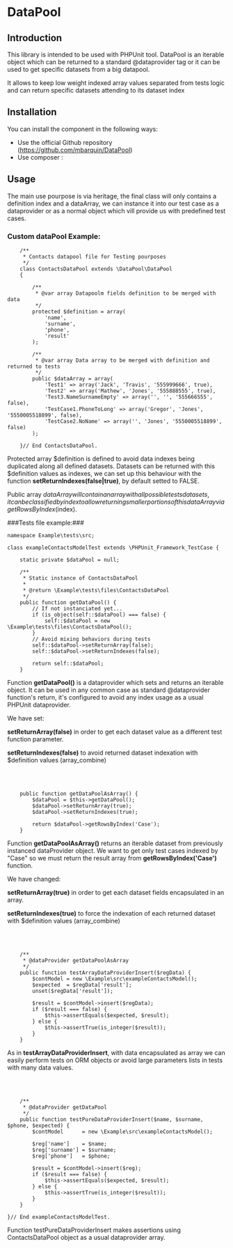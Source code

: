 DataPool
========

Introduction
------------
This library is intended to be used with PHPUnit tool. DataPool is an iterable object which can be
returned to a standard @dataprovider tag or it can be used to get specific datasets from a big datapool.

It allows to keep low weight indexed array values separated from tests logic and can return specific datasets
attending to its dataset index

Installation
------------

You can install the component in the following ways:

* Use the official Github repository (https://github.com/mbarquin/DataPool)
* Use composer :

Usage
-----

The main use pourpose is via heritage, the final class will only contains a definition
index and a dataArray, we can instance it into our test case as a dataprovider or as
a normal object which vill provide us with predefined test cases.


### Custom dataPool Example: ###

        /**
         * Contacts datapool file for Testing pourposes
         */
        class ContactsDataPool extends \DataPool\DataPool
        {

            /**
             * @var array Datapoolm fields definition to be merged with data
             */
            protected $definition = array(
                'name',
                'surname',
                'phone',
                'result'
            );

            /**
             * @var array Data array to be merged with definition and returned to tests
             */
            public $dataArray = array(
                'Test1' => array('Jack', 'Travis', '555999666', true),
                'Test2' => array('Mathew', 'Jones', '555888555', true),
                'Test3.NameSurnameEmpty' => array('', '', '555666555', false),
                'TestCase1.PhoneToLong' => array('Gregor', 'Jones', '5550005518899', false),
                'TestCase2.NoName' => array('', 'Jones', '5550005518899', false)
            );

        }// End ContactsDataPool.

Protected array $definition is defined to avoid data indexes being duplicated
along all defined datasets. Datasets can be returned with this $definition values as indexes, we can set up
this behaviour with the function __setReturnIndexes(false|true)__, by default setted to FALSE.

Public array $dataArray will contain an array with all possible tests datasets, it can
be classified by index to allow returning smaller portions of this dataArray via getRowsByIndex($index).


###Tests file example:###


    namespace Example\tests\src;

    class exampleContactsModelTest extends \PHPUnit_Framework_TestCase {

        static private $dataPool = null;

        /**
         * Static instance of ContactsDataPool
         *
         * @return \Example\tests\files\ContactsDataPool
         */
        public function getDataPool() {
            // If not instanciated yet...
            if (is_object(self::$dataPool) === false) {
                self::$dataPool = new \Example\tests\files\ContactsDataPool();
            }
            // Avoid mixing behaviors during tests
            self::$dataPool->setReturnArray(false);
            self::$dataPool->setReturnIndexes(false);

            return self::$dataPool;
        }


Function __getDataPool()__ is a dataprovider which sets and returns an iterable object. It
can be used in any common case as standard @dataprovider function's return, it's
configured to avoid any index usage as a usual PHPUnit dataprovider.

We have set:

 __setReturnArray(false)__ in order to get each dataset value as a different test function parameter.

__setReturnIndexes(false)__ to avoid returned dataset indexation with $definition
values (array_combine)

<br><br>

        public function getDataPoolAsArray() {
            $dataPool = $this->getDataPool();
            $dataPool->setReturnArray(true);
            $dataPool->setReturnIndexes(true);

            return $dataPool->getRowsByIndex('Case');
        }

Function __getDataPoolAsArray()__ returns an iterable dataset from previously instanced
dataProvider object. We want to get only test cases indexed by "Case" so we must
return the result array from __getRowsByIndex('Case')__ function.

 We have changed:

 __setReturnArray(true)__ in order to get each dataset fields encapsulated in an array.

__setReturnIndexes(true)__ to force the indexation of each returned dataset with $definition
values (array_combine)

<br><br>

        /**
         * @dataProvider getDataPoolAsArray
         */
        public function testArrayDataProviderInsert($regData) {
            $contModel = new \Example\src\exampleContactsModel();
            $expected  = $regData['result'];
            unset($regData['result']);

            $result = $contModel->insert($regData);
            if ($result === false) {
                $this->assertEquals($expected, $result);
            } else {
                $this->assertTrue(is_integer($result));
            }
        }

As in __testArrayDataProviderInsert__, with data encapsulated as array we can easily perform tests on ORM objects or avoid
large parameters lists in tests with many data values.

<br><br>

        /**
         * @dataProvider getDataPool
         */
        public function testPureDataProviderInsert($name, $surname, $phone, $expected) {
            $contModel      = new \Example\src\exampleContactsModel();

            $reg['name']    = $name;
            $reg['surname'] = $surname;
            $reg['phone']   = $phone;

            $result = $contModel->insert($reg);
            if ($result === false) {
                $this->assertEquals($expected, $result);
            } else {
                $this->assertTrue(is_integer($result));
            }
        }

    }// End exampleContactsModelTest.

Function testPureDataProviderInsert makes assertions using ContactsDataPool object
as a usual dataprovider array.
